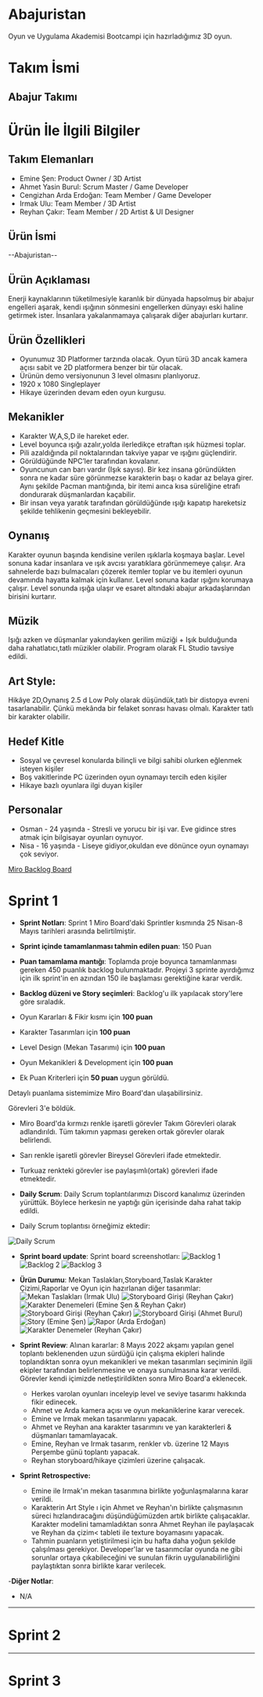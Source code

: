 # Abajuristan
Oyun ve Uygulama Akademisi Bootcampi için hazırladığımız 3D oyun.

# Takım İsmi
Abajur Takımı
-------------------

# Ürün İle İlgili Bilgiler

## Takım Elemanları

- Emine Şen: Product Owner / 3D Artist
- Ahmet Yasin Burul: Scrum Master / Game Developer
- Cengizhan Arda Erdoğan: Team Member / Game Developer
- Irmak Ulu: Team Member / 3D Artist
- Reyhan Çakır: Team Member / 2D Artist & UI Designer


## Ürün İsmi

--Abajuristan--

## Ürün Açıklaması

Enerji kaynaklarının tüketilmesiyle karanlık bir dünyada hapsolmuş bir abajur engelleri aşarak, kendi ışığının sönmesini engellerken dünyayı eski haline getirmek ister. İnsanlara yakalanmamaya çalışarak diğer abajurları kurtarır.

## Ürün Özellikleri

- Oyunumuz 3D Platformer tarzında olacak. Oyun türü 3D ancak kamera açısı sabit ve 2D platformera benzer bir tür olacak.
- Ürünün demo versiyonunun 3 level olmasını planlıyoruz.
- 1920 x 1080 Singleplayer
- Hikaye üzerinden devam eden oyun kurgusu.

## Mekanikler

- Karakter W,A,S,D ile hareket eder.
- Level boyunca ışığı azalır,yolda ilerledikçe etraftan ışık hüzmesi toplar.
- Pili azaldığında pil noktalarından takviye yapar ve ışığını güçlendirir.
- Görüldüğünde NPC’ler tarafından kovalanır.
- Oyuncunun can barı vardır (Işık sayısı). Bir kez insana göründükten sonra ne kadar süre görünmezse karakterin başı o kadar az belaya girer. Aynı şekilde Pacman mantığında, bir itemi aınca kısa süreliğine etrafı dondurarak düşmanlardan kaçabilir.
- Bir insan veya yaratık tarafından görüldüğünde ışığı kapatıp hareketsiz şekilde tehlikenin geçmesini bekleyebilir.

## Oynanış
Karakter oyunun başında kendisine verilen ışıklarla koşmaya başlar. Level sonuna kadar insanlara ve ışık avcısı yaratıklara görünmemeye çalışır. Ara sahnelerde bazı bulmacaları çözerek itemler toplar ve bu itemleri oyunun devamında hayatta kalmak için kullanır. Level sonuna kadar ışığını korumaya çalışır. Level sonunda ışığa ulaşır ve esaret altındaki abajur arkadaşlarından birisini kurtarır.

## Müzik 
Işığı azken ve düşmanlar yakındayken gerilim müziği + Işık bulduğunda daha rahatlatıcı,tatlı müzikler olabilir. Program olarak FL Studio tavsiye edildi.

## Art Style: 
Hikâye 2D,Oynanış 2.5 d Low Poly olarak düşündük,tatlı bir distopya evreni tasarlanabilir. Çünkü mekânda bir felaket sonrası havası olmalı. Karakter tatlı bir karakter olabilir.


## Hedef Kitle

- Sosyal ve çevresel konularda bilinçli ve bilgi sahibi olurken eğlenmek isteyen kişiler
- Boş vakitlerinde PC üzerinden oyun oynamayı tercih eden kişiler
- Hikaye bazlı oyunlara ilgi duyan kişiler

## Personalar

- Osman - 24 yaşında - Stresli ve yorucu bir işi var. Eve gidince stres atmak için bilgisayar oyunları oynuyor.
- Nisa - 16 yaşında - Liseye gidiyor,okuldan eve dönünce oyun oynamayı çok seviyor.

[Miro Backlog Board](https://miro.com/app/board/uXjVO8O1kWc=/)

# Sprint 1

- **Sprint Notları**: Sprint 1 Miro Board'daki Sprintler kısmında 25 Nisan-8 Mayıs tarihleri arasında belirtilmiştir.

- **Sprint içinde tamamlanması tahmin edilen puan**: 150 Puan

- **Puan tamamlama mantığı**: Toplamda proje boyunca tamamlanması gereken 450 puanlık backlog bulunmaktadır. Projeyi 3 sprinte ayırdığımız için ilk sprint'in en azından 150 ile başlaması gerektiğine karar verdik.

- **Backlog düzeni ve Story seçimleri**: Backlog'u ilk yapılacak story'lere göre sıraladık.
- Oyun Kararları & Fikir kısmı için **100 puan**
- Karakter Tasarımları için **100 puan**
- Level Design (Mekan Tasarımı) için **100 puan**
- Oyun Mekanikleri & Development için **100 puan**
- Ek Puan Kriterleri için **50 puan** uygun görüldü.

Detaylı puanlama sistemimize Miro Board'dan ulaşabilirsiniz.

Görevleri 3'e böldük. 
- Miro Board'da kırmızı renkle işaretli görevler Takım Görevleri olarak adlandırıldı. Tüm takımın yapması gereken ortak görevler olarak belirlendi.
- Sarı renkle işaretli görevler Bireysel Görevleri ifade etmektedir.
- Turkuaz renkteki görevler ise paylaşımlı(ortak) görevleri ifade etmektedir.

- **Daily Scrum**: Daily Scrum toplantılarımızı Discord kanalımız üzerinden yürüttük. Böylece herkesin ne yaptığı gün içerisinde daha rahat takip edildi. 
- Daily Scrum toplantısı örneğimiz ektedir: 

![Daily Scrum](https://github.com/Bootcamp-Team-17/Abajuristan/blob/main/images/daily_scrum.png)

- **Sprint board update**: Sprint board screenshotları: 
![Backlog 1](https://github.com/Bootcamp-Team-17/Abajuristan/blob/main/images/backlog_1.jpg) 
![Backlog 2](https://github.com/Bootcamp-Team-17/Abajuristan/blob/main/images/backlog2.jpg) 
![Backlog 3](https://github.com/Bootcamp-Team-17/Abajuristan/blob/main/images/backlog3.jpg)

- **Ürün Durumu**: Mekan Taslakları,Storyboard,Taslak Karakter Çizimi,Raporlar ve Oyun için hazırlanan diğer tasarımlar:
  ![Mekan Taslakları (Irmak Ulu)](https://github.com/Bootcamp-Team-17/Abajuristan/blob/main/images/mekan_taslaklar%C4%B1.jpg)
  ![Storyboard Girişi (Reyhan Çakır)](https://github.com/Bootcamp-Team-17/Abajuristan/blob/main/images/storyboard.png)
  ![Karakter Denemeleri (Emine Şen & Reyhan Çakır)](https://github.com/Bootcamp-Team-17/Abajuristan/blob/main/images/denemeler.jpg)
  ![Storyboard Girişi (Reyhan Çakır)](https://github.com/Bootcamp-Team-17/Abajuristan/blob/main/images/storyboard-01.jpg)
  ![Storyboard Girişi (Ahmet Burul)](https://github.com/Bootcamp-Team-17/Abajuristan/blob/main/images/abajur_mesh.png)
  ![Story (Emine Şen)](https://github.com/Bootcamp-Team-17/Abajuristan/blob/main/images/Emine_%C5%9Een_Story.jpg)
  ![Rapor (Arda Erdoğan)](https://github.com/Bootcamp-Team-17/Abajuristan/blob/main/images/Arda_Rapor.png)
  ![Karakter Denemeler (Reyhan Çakır)](https://github.com/Bootcamp-Team-17/Abajuristan/blob/main/images/denemeler.JPG)



- **Sprint Review**: 
Alınan kararlar: 8 Mayıs 2022 akşamı yapılan genel toplantı beklenenden uzun sürdüğü için çalışma ekipleri halinde toplandıktan sonra oyun mekanikleri ve mekan tasarımları seçiminin ilgili ekipler tarafından belirlenmesine ve onaya sunulmasına karar verildi.
Görevler kendi içimizde netleştirildikten sonra Miro Board'a eklenecek.
  - Herkes varolan oyunları inceleyip level ve seviye tasarımı hakkında fikir edinecek.
  - Ahmet ve Arda kamera açısı ve oyun mekaniklerine karar verecek.
  - Emine ve Irmak mekan tasarımlarını yapacak.
  - Ahmet ve Reyhan ana karakter tasarımını ve yan karakterleri & düşmanları tamamlayacak.
  - Emine, Reyhan ve Irmak tasarım, renkler vb. üzerine 12 Mayıs Perşembe günü toplantı yapacak.
  - Reyhan storyboard/hikaye çizimleri üzerine çalışacak.

- **Sprint Retrospective:**
  - Emine ile Irmak'ın mekan tasarımına birlikte yoğunlaşmalarına karar verildi.
  - Karakterin Art Style ı için Ahmet ve Reyhan'ın birlikte çalışmasının süreci hızlandıracağını düşündüğümüzden artık birlikte çalışacaklar. Karakter modelini tamamladıktan sonra Ahmet Reyhan ile paylaşacak ve Reyhan da çizim< tableti ile texture boyamasını yapacak.
  - Tahmin puanların yetiştirilmesi için bu hafta daha yoğun şekilde çalışılması gerekiyor. Developer'lar ve tasarımcılar oyunda ne gibi sorunlar ortaya çıkabileceğini ve sunulan fikrin uygulanabilirliğini paylaştıktan sonra birlikte karar verilecek. 

-**Diğer Notlar**:
- N/A

---

# Sprint 2


---

# Sprint 3
